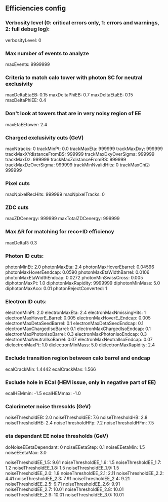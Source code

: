 ##  Efficiencies config

### Verbosity level (0: critical errors only, 1: errors and warnings, 2: full debug log):
verbosityLevel: 0

### Max number of events to analyze
maxEvents: 9999999

### Criteria to match calo tower with photon SC for neutral exclusivity
maxDeltaEtaEB:  0.15
maxDeltaPhiEB:  0.7
maxDeltaEtaEE:  0.15
maxDeltaPhiEE:  0.4

### Don't look at towers that are in very noisy region of EE
maxEtaEEtower:      2.4

### Charged exclusivity cuts (GeV)
maxNtracks:                             0
trackMinPt:                               0.0 
trackMaxEta:                            999999
trackMaxDxy:                           999999
trackMaxXYdistanceFromBS:  999999
trackMaxDxyOverSigma:         999999
trackMaxDz:                             999999
trackMaxZdistanceFromBS:    999999
trackMaxDzOverSigma:           999999
trackMinNvalidHits:                  0
trackMaxChi2:                          999999

### Pixel cuts
maxNpixelRecHits:                  999999
maxNpixelTracks:                    0

### ZDC cuts
maxZDCenergy:                       999999
maxTotalZDCenergy:                999999

### Max ΔR for matching for reco+ID efficiency
maxDeltaR:              0.3

### Photon ID cuts:
photonMinEt:                            2.0
photonMaxEta:                         2.4
photonMaxHoverEbarrel:          0.04596
photonMaxHoverEendcap:       0.0590
photonMaxEtaWidthBarrel:       0.0106
photonMaxEtaWidthEndcap:    0.0272
photonMinSwissCross:             0.005
diphotonMaxPt:                        1.0
diphotonMaxRapidity:               9999999
diphotonMinMass:                    5.0
diphotonMaxAco:                     0.01
photonRejectConverted:           1

### Electron ID cuts:
electronMinPt:                            2.0
electronMaxEta:                         2.4
electronMaxNmissingHits:         1
electronMaxHoverE_Barrel:         0.005
electronMaxHoverE_Endcap:      0.005
electronMaxDetaSeedBarrel:      0.1
electronMaxDetaSeedEndcap:   0.1
electronMaxChargedIsoBarrel:    0.1
electronMaxChargedIsoEndcap: 0.1
electronMaxPhotonIsoBarrel:      0.3
electronMaxPhotonIsoEndcap:   0.3
electronMaxNeutralIsoBarrel:      0.07
electronMaxNeutralIsoEndcap:   0.07
dielectronMaxPt:                        1.0
dielectronMinMass:                    5.0
dielectronMaxRapidity:               2.4

### Exclude transition region between calo barrel and endcap
ecalCrackMin: 1.4442
ecalCrackMax: 1.566

### Exclude hole in ECal (HEM issue, only in negative part of EE)
ecalHEMmin:  -1.5
ecalHEMmax: -1.0
 
### Calorimeter noise thresolds (GeV)
noiseThresholdEB:        2.0
noiseThresholdEE:        7.6
noiseThresholdHB:        2.8
noiseThresholdHE:        2.4
noiseThresholdHFp:      7.2
noiseThresholdHFm:     7.5


### eta dependant EE noise thresholds (GeV)
doNoiseEEetaDependant:    0
noiseEEetaStep: 0.1
noiseEEetaMin: 1.5
noiseEEetaMax: 3.0

noiseThresholdEE_1.5:   9.61
noiseThresholdEE_1.6:   1.5
noiseThresholdEE_1.7:   1.2
noiseThresholdEE_1.8:   1.5
noiseThresholdEE_1.9:   1.5
noiseThresholdEE_2.0:   1.8
noiseThresholdEE_2.1:   2.11
noiseThresholdEE_2.2:   4.41
noiseThresholdEE_2.3:   7.91
noiseThresholdEE_2.4:   9.21
noiseThresholdEE_2.5:   9.71
noiseThresholdEE_2.6:   9.91
noiseThresholdEE_2.7:   10.01
noiseThresholdEE_2.8:   10.01
noiseThresholdEE_2.9:   10.01
noiseThresholdEE_3.0:   10.01
